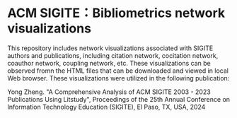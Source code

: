 # ACM SIGITE：Bibliometrics network visualizations

This repository includes network visualizations associated with SIGITE authors and publications, including citation network, cocitation network, coauthor network, coupling network, etc. 
These visualizations can be observed fromn the HTML files that can be downloaded and viewed in local Web browser. These visualizations were utilized in the following publication: 

Yong Zheng. "A Comprehensive Analysis of ACM SIGITE 2003 - 2023 Publications Using Litstudy", Proceedings of the 25th Annual Conference on Information Technology Education (SIGITE), El Paso, TX, USA, 2024

